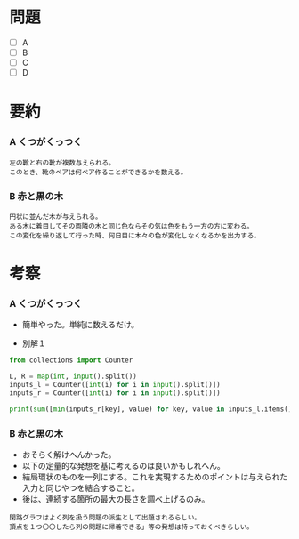# 問題
* [ ] A
* [ ] B
* [ ] C
* [ ] D

# 要約
### A くつがくっつく
```text
左の靴と右の靴が複数与えられる。
このとき、靴のペアは何ペア作ることができるかを数える。
```

### B 赤と黒の木
```text
円状に並んだ木が与えられる。
ある木に着目してその両隣の木と同じ色ならその気は色をもう一方の方に変わる。
この変化を繰り返して行った時、何日目に木々の色が変化しなくなるかを出力する。
```

# 考察
### A くつがくっつく
- 簡単やった。単純に数えるだけ。

- 別解１
```python
from collections import Counter

L, R = map(int, input().split())
inputs_l = Counter([int(i) for i in input().split()])
inputs_r = Counter([int(i) for i in input().split()])

print(sum([min(inputs_r[key], value) for key, value in inputs_l.items()]))
```

### B 赤と黒の木
- おそらく解けへんかった。
- 以下の定量的な発想を基に考えるのは良いかもしれへん。
- 結局環状のものを一列にする。これを実現するためのポイントは与えられた入力と同じやつを結合すること。
- 後は、連続する箇所の最大の長さを調べ上げるのみ。

```
閉路グラフはよく列を扱う問題の派生として出題されるらしい。
頂点を１つ〇〇したら列の問題に帰着できる」等の発想は持っておくべきらしい。
```
